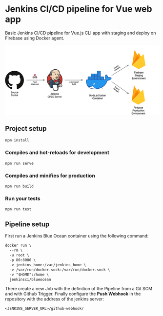 # Jenkins CI/CD pipeline for Vue web app

Basic Jenkins CI/CD pipeline for Vue.js CLI app with staging and deploy on Firebase using Docker agent.

![Pipeline Diagram](https://github.com/AlejandroGonzalR/jenkins-vue/blob/master/public/PipelineDiagram.png)

## Project setup
```
npm install
```

### Compiles and hot-reloads for development
```
npm run serve
```

### Compiles and minifies for production
```
npm run build
```

### Run your tests
```
npm run test
```
## Pipeline setup

First run a Jenkins Blue Ocean container using the following command:

```
docker run \
  --rm \
  -u root \
  -p 80:8080 \
  -v jenkins_home:/var/jenkins_home \
  -v /var/run/docker.sock:/var/run/docker.sock \
  -v "$HOME":/home \
  jenkinsci/blueocean
```

There create a new Job with the definition of the Pipeline from a Git SCM and with Github Trigger. Finally configure the **Push Webhook** in the repository with the address of the jenkins server:

```
<JENKINS_SERVER_URL>/github-webhook/
```
